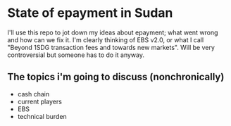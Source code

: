 # State of epayment in Sudan

I'll use this repo to jot down my ideas about epayment; what went wrong and how can we fix it. I'm clearly thinking of EBS v2.0, or what I call "Beyond 1SDG transaction fees and towards new markets". Will be very controversial but someone has to do it anyway.

## The topics i'm going to discuss (nonchronically)
- cash chain
- current players
- EBS
- technical burden

